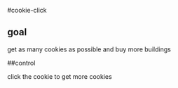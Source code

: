 #cookie-click

## goal

get as many cookies as possible and buy more buildings

##control

click the cookie to get more cookies
